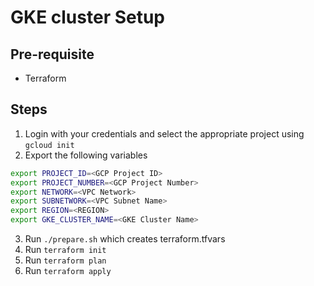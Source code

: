 # GKE cluster Setup

## Pre-requisite

- Terraform


## Steps

1. Login with your credentials and select the appropriate project using `gcloud init`
2. Export the following variables
```sh
export PROJECT_ID=<GCP Project ID>
export PROJECT_NUMBER=<GCP Project Number>
export NETWORK=<VPC Network>
export SUBNETWORK=<VPC Subnet Name>
export REGION=<REGION>
export GKE_CLUSTER_NAME=<GKE Cluster Name>
```
3. Run `./prepare.sh` which creates terraform.tfvars 
4. Run `terraform init`
5. Run `terraform plan`
6. Run `terraform apply`


